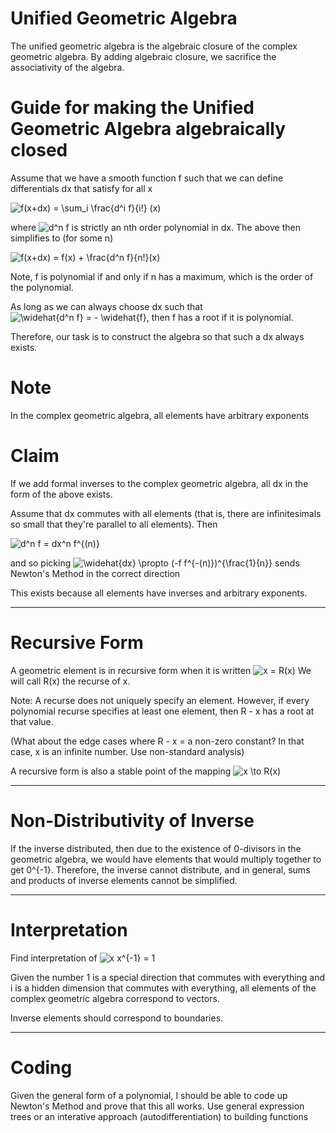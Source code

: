 # Unified Geometric Algebra

The unified geometric algebra is the algebraic closure of the complex geometric algebra.  By adding algebraic closure, we sacrifice the associativity of the algebra.

# Guide for making the Unified Geometric Algebra algebraically closed

Assume that we have a smooth function f such that we can define differentials dx that satisfy for all x

<img src="https://latex.codecogs.com/svg.latex?f(x&plus;dx)&space;=&space;\sum_i&space;\frac{d^i&space;f}{i!}&space;(x)" title="f(x+dx) = \sum_i \frac{d^i f}{i!} (x)" />

where <img src="https://latex.codecogs.com/svg.latex?d^n&space;f" title="d^n f" /> is strictly an nth order polynomial in dx.  The above then simplifies to (for some n)

<img src="https://latex.codecogs.com/svg.latex?f(x&plus;dx)&space;=&space;f(x)&space;&plus;&space;\frac{d^n&space;f}{n!}(x)" title="f(x+dx) = f(x) + \frac{d^n f}{n!}(x)" />

Note, f is polynomial if and only if n has a maximum, which is the order of the polynomial.

As long as we can always choose dx such that <img src="https://latex.codecogs.com/svg.latex?\widehat{d^n&space;f}&space;=&space;-&space;\widehat{f}" title="\widehat{d^n f} = - \widehat{f}" />, then f has a root if it is polynomial.

Therefore, our task is to construct the algebra so that such a dx always exists.

# Note

In the complex geometric algebra, all elements have arbitrary exponents

# Claim

If we add formal inverses to the complex geometric algebra, all dx in the form of the above exists.

Assume that dx commutes with all elements (that is, there are infinitesimals so small that they're parallel to all elements).  Then

<img src="https://latex.codecogs.com/svg.latex?d^n&space;f&space;=&space;dx^n&space;f^{(n)}" title="d^n f = dx^n f^{(n)}" />

and so picking <img src="https://latex.codecogs.com/svg.latex?\widehat{dx}&space;\propto&space;(-f&space;f^{-(n)})^{\frac{1}{n}}" title="\widehat{dx} \propto (-f f^{-(n)})^{\frac{1}{n}}" /> sends Newton's Method in the correct direction

This exists because all elements have inverses and arbitrary exponents.

---

# Recursive Form

A geometric element is in recursive form when it is written <img src="https://latex.codecogs.com/svg.latex?x&space;=&space;R(x)" title="x = R(x)" />  We will call R(x) the recurse of x.

Note: A recurse does not uniquely specify an element.  However, if every polynomial recurse specifies at least one element, then R - x has a root at that value.

(What about the edge cases where R - x = a non-zero constant?  In that case, x is an infinite number.  Use non-standard analysis)

A recursive form is also a stable point of the mapping <img src="https://latex.codecogs.com/svg.latex?x&space;\to&space;R(x)" title="x \to R(x)" />

---

# Non-Distributivity of Inverse

If the inverse distributed, then due to the existence of 0-divisors in the geometric algebra, we would have elements that would multiply together to get 0^{-1}.  Therefore, the inverse cannot distribute, and in general, sums and products of inverse elements cannot be simplified.

---

# Interpretation

Find interpretation of <img src="https://latex.codecogs.com/svg.latex?x&space;x^{-1}&space;=&space;1" title="x x^{-1} = 1" />

Given the number 1 is a special direction that commutes with everything and i is a hidden dimension that commutes with everything, all elements of the complex geometric algebra correspond to vectors.

Inverse elements should correspond to boundaries.

---

# Coding

Given the general form of a polynomial, I should be able to code up Newton's Method and prove that this all works.  Use general expression trees or an interative approach (autodifferentiation) to building functions
